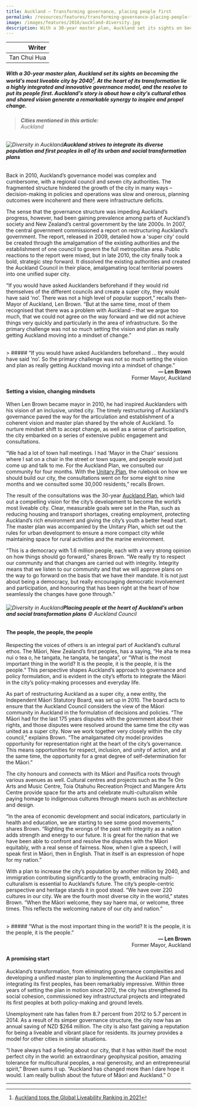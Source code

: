 ```yaml
---
title: Auckland — Transforming governance, placing people first
permalink: /resources/features/transforming-governance-placing-people-first/
image: /images/features/2016/auckland-diversity.jpg
description: With a 30-year master plan, Auckland set its sights on becoming the world’s most liveable city by 2040. At the heart of its transformation lie a highly integrated and innovative governance model, and the resolve to put its people first. Auckland's story is about how a city’s cultural ethos and shared vision generate a remarkable synergy to inspire and propel change.
---
```


| Writer |
|---:|
| Tan Chui Hua |

##### With a 30-year master plan, Auckland set its sights on becoming the world’s most liveable city by 2040[^1]. At the heart of its transformation lie a highly integrated and innovative governance model, and the resolve to put its people first. Auckland's story is about how a city’s cultural ethos and shared vision generate a remarkable synergy to inspire and propel change.

> ###### **Cities mentioned in this article:** <br> Auckland

###### ![Diversity in Auckland](/images/features/2016/auckland-diversity.jpg/)**Auckland strives to integrate its diverse population and first peoples in all of its urban and social transformation plans**

Back in 2010, Auckland’s governance model was complex and cumbersome, with a regional council and seven city authorities. The fragmented structure hindered the growth of the city in many ways – decision-making in policies and operations was slow and onerous, planning outcomes were incoherent and there were infrastructure deficits.

The sense that the governance structure was impeding Auckland’s progress, however, had been gaining prevalence among parts of Auckland’s society and New Zealand’s central government by the late 2000s. In 2007, the central government commissioned a report on restructuring Auckland’s government. The report, released in 2009, detailed how a 'super city' could be created through the amalgamation of the existing authorities and the establishment of one council to govern the full metropolitan area. Public reactions to the report were mixed, but in late 2010, the city finally took a bold, strategic step forward. It dissolved the existing authorities and created the Auckland Council in their place, amalgamating local territorial powers into one unified super city.

“If you would have asked Aucklanders beforehand if they would rid themselves of the different councils and create a super city, they would have said ‘no’. There was not a high level of popular support,” recalls then-Mayor of Auckland, Len Brown. “But at the same time, most of them recognised that there was a problem with Auckland – that we argue too much, that we could not agree on the way forward and we did not achieve things very quickly and particularly in the area of infrastructure. So the primary challenge was not so much setting the vision and plan as really getting Auckland moving into a mindset of change.”

<br>
> ##### “If you would have asked Aucklanders beforehand … they would have said ‘no’. So the primary challenge was not so much setting the vision and plan as really getting Auckland moving into a mindset of change.”

<div align="right"><b>— Len Brown</b><br> Former Mayor, Auckland</div>

#### **Setting a vision, changing mindsets**

When Len Brown became mayor in 2010, he had inspired Aucklanders with his vision of an inclusive, united city. The timely restructuring of Auckland’s governance paved the way for the articulation and establishment of a coherent vision and master plan shared by the whole of Auckland. To nurture mindset shift to accept change, as well as a sense of participation, the city embarked on a series of extensive public engagement and consultations.

“We had a lot of town hall meetings. I had 'Mayor in the Chair' sessions where I sat on a chair in the street or town square, and people would just come up and talk to me. For the Auckland Plan, we consulted our community for four months. With the [Unitary Plan](http://www.aucklandcouncil.govt.nz/en/planspoliciesprojects/plansstrategies/unitaryplan/pages/home.aspx), the rulebook on how we should build our city, the consultations went on for some eight to nine months and we consulted some 30,000 residents,” recalls Brown.

The result of the consultations was the 30-year [Auckland Plan](https://www.aucklandcouncil.govt.nz/plans-projects-policies-reports-bylaws/our-plans-strategies/auckland-plan/Pages/default.aspx), which laid out a compelling vision for the city’s development to become the world’s most liveable city. Clear, measurable goals were set in the Plan, such as reducing housing and transport shortages, creating employment, protecting Auckland’s rich environment and giving the city’s youth a better head start. The master plan was accompanied by the Unitary Plan, which set out the rules for urban development to ensure a more compact city while maintaining space for rural activities and the marine environment.

“This is a democracy with 1.6 million people, each with a very strong opinion on how things should go forward,” shares Brown. “We really try to respect our community and that changes are carried out with integrity. Integrity means that we listen to our community and that we will approve plans on the way to go forward on the basis that we have their mandate. It is not just about being a democracy, but really encouraging democratic involvement and participation, and honouring that has been right at the heart of how seamlessly the changes have gone through.”

###### ![Diversity in Auckland](/images/features/2016/auckland-people-first.jpg/)**Placing people at the heart of Auckland’s urban and social transformation plans** © Auckland Council

#### **The people, the people, the people**

Respecting the voices of others is an integral part of Auckland’s cultural ethos. The Māori, New Zealand’s first peoples, has a saying, “He aha te mea nui o tea o, he tangata, he tangata, he tangata”, or “What is the most important thing in the world? It is the people, it is the people, it is the people.” This perspective shapes Auckland’s approach to governance and policy formulation, and is evident in the city’s efforts to integrate the Māori in the city’s policy-making processes and everyday life.

As part of restructuring Auckland as a super city, a new entity, the Independent Māori Statutory Board, was set up in 2010. The board acts to ensure that the Auckland Council considers the view of the Māori community in Auckland in the formulation of decisions and policies. “The Māori had for the last 175 years disputes with the government about their rights, and those disputes were resolved around the same time the city was united as a super city. Now we work together very closely within the city council,” explains Brown. “The amalgamated city model provides opportunity for representation right at the heart of the city’s governance. This means opportunities for respect, inclusion, and unity of action, and at the same time, the opportunity for a great degree of self-determination for the Māori.”

The city honours and connects with its Māori and Pasifica roots through various avenues as well. Cultural centres and projects such as the Te Oro Arts and Music Centre, Toia Otahuhu Recreation Project and Mangere Arts Centre provide space for the arts and celebrate multi-culturalism while paying homage to indigenous cultures through means such as architecture and design.

“In the area of economic development and social indicators, particularly in health and education, we are starting to see some good movements,” shares Brown. “Righting the wrongs of the past with integrity as a nation adds strength and energy to our future. It is great for the nation that we have been able to confront and resolve the disputes with the Māori equitably, with a real sense of fairness. Now, when I give a speech, I will speak first in Māori, then in English. That in itself is an expression of hope for my nation.”

With a plan to increase the city’s population by another million by 2040, and immigration contributing significantly to the growth, embracing multi-culturalism is essential to Auckland’s future. The city’s people-centric perspective and heritage stands it in good stead. “We have over 220 cultures in our city. We are the fourth most diverse city in the world,” states Brown. “When the Māori welcome, they say haere mai, or welcome, three times. This reflects the welcoming nature of our city and nation.”

<br>
> ##### “What is the most important thing in the world? It is the people, it is the people, it is the people.”

<div align="right"><b>— Len Brown</b><br> Former Mayor, Auckland</div>

#### **A promising start**

Auckland’s transformation, from eliminating governance complexities and developing a unified master plan to implementing the Auckland Plan and integrating its first peoples, has been remarkably impressive. Within three years of setting the plan in motion since 2012, the city has strengthened its social cohesion, commissioned key infrastructural projects and integrated its first peoples at both policy-making and ground levels.

Unemployment rate has fallen from 8.7 percent from 2012 to 5.7 percent in 2014. As a result of its simper governance structure, the city now has an annual saving of NZD $264 million. The city is also fast gaining a reputation for being a liveable and vibrant place for residents. Its journey provides a model for other cities in similar situations.

“I have always had a feeling about our city, that it has within itself the most perfect city in the world: an extraordinary geophysical position, amazing tolerance for multicultural peoples, a real generosity, and an entrepreneurial spirit,” Brown sums it up. “Auckland has changed more than I dare hope it would. I am really bullish about the future of Māori and Auckland.” **<font color="#967942">O</font>**

---

[^1]: [Auckland tops the Global Liveability Ranking in 2021](https://www.eiu.com/n/auckland-tops-the-global-liveability-ranking/)
